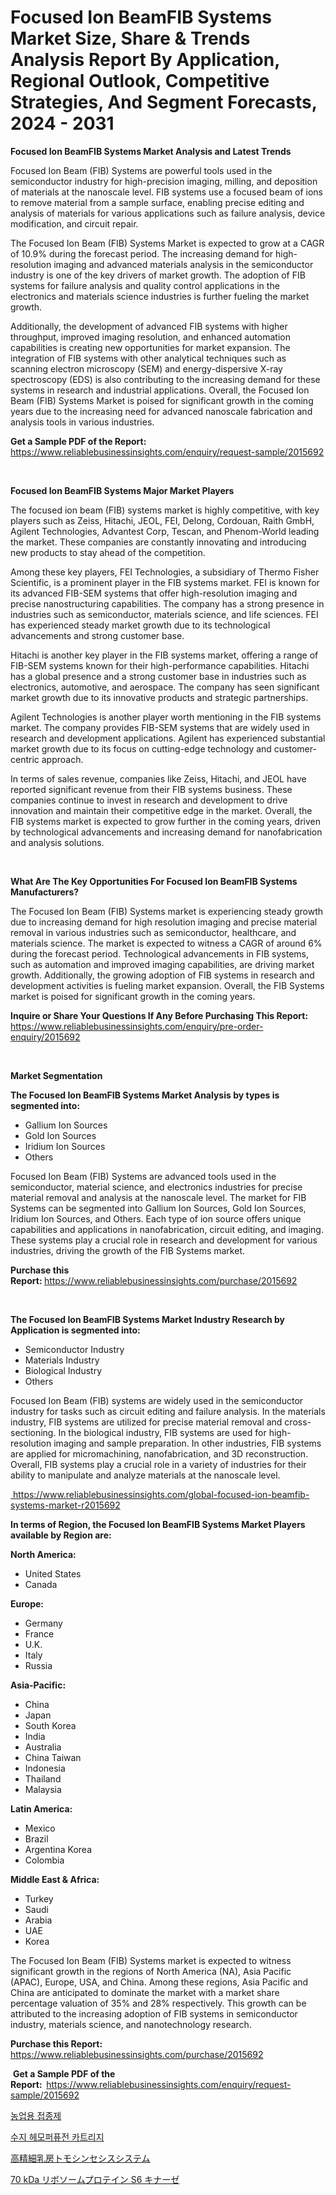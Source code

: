 <p><h1>Focused Ion BeamFIB Systems Market Size, Share & Trends Analysis Report By Application, Regional Outlook, Competitive Strategies, And Segment Forecasts, 2024 - 2031</h1></p><p><strong>Focused Ion BeamFIB Systems Market Analysis and Latest Trends</strong></p>
<p><p>Focused Ion Beam (FIB) Systems are powerful tools used in the semiconductor industry for high-precision imaging, milling, and deposition of materials at the nanoscale level. FIB systems use a focused beam of ions to remove material from a sample surface, enabling precise editing and analysis of materials for various applications such as failure analysis, device modification, and circuit repair.</p><p>The Focused Ion Beam (FIB) Systems Market is expected to grow at a CAGR of 10.9% during the forecast period. The increasing demand for high-resolution imaging and advanced materials analysis in the semiconductor industry is one of the key drivers of market growth. The adoption of FIB systems for failure analysis and quality control applications in the electronics and materials science industries is further fueling the market growth.</p><p>Additionally, the development of advanced FIB systems with higher throughput, improved imaging resolution, and enhanced automation capabilities is creating new opportunities for market expansion. The integration of FIB systems with other analytical techniques such as scanning electron microscopy (SEM) and energy-dispersive X-ray spectroscopy (EDS) is also contributing to the increasing demand for these systems in research and industrial applications. Overall, the Focused Ion Beam (FIB) Systems Market is poised for significant growth in the coming years due to the increasing need for advanced nanoscale fabrication and analysis tools in various industries.</p></p>
<p><strong>Get a Sample PDF of the Report:&nbsp;</strong> <a href="https://www.reliablebusinessinsights.com/enquiry/request-sample/2015692">https://www.reliablebusinessinsights.com/enquiry/request-sample/2015692</a></p>
<p>&nbsp;</p>
<p><strong>Focused Ion BeamFIB Systems Major Market Players</strong></p>
<p><p>The focused ion beam (FIB) systems market is highly competitive, with key players such as Zeiss, Hitachi, JEOL, FEI, Delong, Cordouan, Raith GmbH, Agilent Technologies, Advantest Corp, Tescan, and Phenom-World leading the market. These companies are constantly innovating and introducing new products to stay ahead of the competition.</p><p>Among these key players, FEI Technologies, a subsidiary of Thermo Fisher Scientific, is a prominent player in the FIB systems market. FEI is known for its advanced FIB-SEM systems that offer high-resolution imaging and precise nanostructuring capabilities. The company has a strong presence in industries such as semiconductor, materials science, and life sciences. FEI has experienced steady market growth due to its technological advancements and strong customer base.</p><p>Hitachi is another key player in the FIB systems market, offering a range of FIB-SEM systems known for their high-performance capabilities. Hitachi has a global presence and a strong customer base in industries such as electronics, automotive, and aerospace. The company has seen significant market growth due to its innovative products and strategic partnerships.</p><p>Agilent Technologies is another player worth mentioning in the FIB systems market. The company provides FIB-SEM systems that are widely used in research and development applications. Agilent has experienced substantial market growth due to its focus on cutting-edge technology and customer-centric approach.</p><p>In terms of sales revenue, companies like Zeiss, Hitachi, and JEOL have reported significant revenue from their FIB systems business. These companies continue to invest in research and development to drive innovation and maintain their competitive edge in the market. Overall, the FIB systems market is expected to grow further in the coming years, driven by technological advancements and increasing demand for nanofabrication and analysis solutions.</p></p>
<p>&nbsp;</p>
<p><strong>What Are The Key Opportunities For Focused Ion BeamFIB Systems Manufacturers?</strong></p>
<p><p>The Focused Ion Beam (FIB) Systems market is experiencing steady growth due to increasing demand for high resolution imaging and precise material removal in various industries such as semiconductor, healthcare, and materials science. The market is expected to witness a CAGR of around 6% during the forecast period. Technological advancements in FIB systems, such as automation and improved imaging capabilities, are driving market growth. Additionally, the growing adoption of FIB systems in research and development activities is fueling market expansion. Overall, the FIB Systems market is poised for significant growth in the coming years.</p></p>
<p><strong>Inquire or Share Your Questions If Any Before Purchasing This Report:</strong> <a href="https://www.reliablebusinessinsights.com/enquiry/pre-order-enquiry/2015692">https://www.reliablebusinessinsights.com/enquiry/pre-order-enquiry/2015692</a></p>
<p>&nbsp;</p>
<p><strong>Market Segmentation</strong></p>
<p><strong>The Focused Ion BeamFIB Systems Market Analysis by types is segmented into:</strong></p>
<p><ul><li>Gallium Ion Sources</li><li>Gold Ion Sources</li><li>Iridium Ion Sources</li><li>Others</li></ul></p>
<p><p>Focused Ion Beam (FIB) Systems are advanced tools used in the semiconductor, material science, and electronics industries for precise material removal and analysis at the nanoscale level. The market for FIB Systems can be segmented into Gallium Ion Sources, Gold Ion Sources, Iridium Ion Sources, and Others. Each type of ion source offers unique capabilities and applications in nanofabrication, circuit editing, and imaging. These systems play a crucial role in research and development for various industries, driving the growth of the FIB Systems market.</p></p>
<p><strong>Purchase this Report:&nbsp;</strong><a href="https://www.reliablebusinessinsights.com/purchase/2015692">https://www.reliablebusinessinsights.com/purchase/2015692</a></p>
<p>&nbsp;</p>
<p><strong>The Focused Ion BeamFIB Systems Market Industry Research by Application is segmented into:</strong></p>
<p><ul><li>Semiconductor Industry</li><li>Materials Industry</li><li>Biological Industry</li><li>Others</li></ul></p>
<p><p>Focused Ion Beam (FIB) systems are widely used in the semiconductor industry for tasks such as circuit editing and failure analysis. In the materials industry, FIB systems are utilized for precise material removal and cross-sectioning. In the biological industry, FIB systems are used for high-resolution imaging and sample preparation. In other industries, FIB systems are applied for micromachining, nanofabrication, and 3D reconstruction. Overall, FIB systems play a crucial role in a variety of industries for their ability to manipulate and analyze materials at the nanoscale level.</p></p>
<p><a href="https://www.reliablebusinessinsights.com/global-focused-ion-beamfib-systems-market-r2015692">&nbsp;https://www.reliablebusinessinsights.com/global-focused-ion-beamfib-systems-market-r2015692</a></p>
<p><strong>In terms of Region, the Focused Ion BeamFIB Systems Market Players available by Region are:</strong></p>
<p>
    <p> <strong> North America: </strong>
        <ul>
            <li>United States</li>
            <li>Canada</li>
        </ul>
        </p> 
    <p> <strong> Europe: </strong>
        <ul>
            <li>Germany</li>
            <li>France</li>
            <li>U.K.</li>
            <li>Italy</li>
            <li>Russia</li>
        </ul>
        </p> 
    <p> <strong> Asia-Pacific: </strong>
        <ul>
            <li>China</li>
            <li>Japan</li>
            <li>South Korea</li>
            <li>India</li>
            <li>Australia</li>
            <li>China Taiwan</li>
            <li>Indonesia</li>
            <li>Thailand</li>
            <li>Malaysia</li>
        </ul>
        </p> 
    <p> <strong> Latin America: </strong>
        <ul>
            <li>Mexico</li>
            <li>Brazil</li>
            <li>Argentina Korea</li>
            <li>Colombia</li>
        </ul>
        </p> 
    <p> <strong> Middle East & Africa: </strong>
        <ul>
            <li>Turkey</li>
            <li>Saudi</li>
            <li>Arabia</li>
            <li>UAE</li>
            <li>Korea</li>
        </ul>
    </p>
    </p>
<p><p>The Focused Ion Beam (FIB) Systems market is expected to witness significant growth in the regions of North America (NA), Asia Pacific (APAC), Europe, USA, and China. Among these regions, Asia Pacific and China are anticipated to dominate the market with a market share percentage valuation of 35% and 28% respectively. This growth can be attributed to the increasing adoption of FIB systems in semiconductor industry, materials science, and nanotechnology research.</p></p>
<p><strong>Purchase this Report: </strong><a href="https://www.reliablebusinessinsights.com/purchase/2015692">https://www.reliablebusinessinsights.com/purchase/2015692</a></p>
<p>&nbsp;<strong>Get a Sample PDF of the Report:&nbsp;&nbsp;</strong><a href="https://www.reliablebusinessinsights.com/enquiry/request-sample/2015692">https://www.reliablebusinessinsights.com/enquiry/request-sample/2015692</a></p>
<p><strong></strong></p>
<p><p><a href="https://medium.com/@kellylyncyh543964/%EA%B8%80%EB%A1%9C%EB%B2%8C-%EB%86%8D%EC%97%85-%EC%A0%91%EC%A2%85%EC%A0%9C-%EC%8B%9C%EC%9E%A5%EC%9D%80-2024%EB%85%84%EB%B6%80%ED%84%B0-2031%EB%85%84%EA%B9%8C%EC%A7%80-%EA%B8%B0%EA%B0%84%EC%97%90-%EC%9D%98-cagr%EB%A1%9C-%EC%84%B1%EC%9E%A5%ED%95%A0-%EA%B2%83%EC%9C%BC%EB%A1%9C-%EC%98%88%EC%B8%A1%EB%90%A9%EB%8B%88%EB%8B%A4-709f5bd8872a">농업용 접종제</a></p><p><a href="https://medium.com/@indahsengkuni_11937/%EC%88%98%EC%A7%80-%ED%97%A4%EB%AA%A8-%ED%8D%BC%ED%93%A8%EC%A0%84-%EC%B9%B4%ED%8A%B8%EB%A6%AC%EC%A7%80-%EC%8B%9C%EC%9E%A5%EC%9D%98-%EC%8B%A0%ED%9D%A5-%ED%8A%B8%EB%A0%8C%EB%93%9C%EC%99%80-2024%EB%85%84%EC%97%90%EC%84%9C-2031%EB%85%84%EA%B9%8C%EC%A7%80%EC%9D%98-%EB%AF%B8%EB%9E%98-%EC%A0%84%EB%A7%9D-5a24bf5e1dcb">수지 헤모퍼퓨전 카트리지</a></p><p><a href="https://medium.com/@sramseychery20/%E6%AC%A1%E3%81%AE%E6%96%87%E7%AB%A0%E3%82%92%E6%97%A5%E6%9C%AC%E8%AA%9E%E3%81%AB%E7%BF%BB%E8%A8%B3%E3%81%97%E3%81%BE%E3%81%99-%E8%A3%BD%E5%93%81%E3%82%BF%E3%82%A4%E3%83%97-%E3%82%A2%E3%83%97%E3%83%AA%E3%82%B1%E3%83%BC%E3%82%B7%E3%83%A7%E3%83%B3-%E5%9C%B0%E5%9F%9F%E5%88%A5%E3%81%AE%E3%82%B0%E3%83%AD%E3%83%BC%E3%83%90%E3%83%AB%E9%AB%98%E7%B2%BE%E7%B4%B0%E5%BA%A6%E4%B9%B3%E6%88%BF%E3%83%88%E3%83%A2%E3%82%B7%E3%83%B3%E3%82%BB%E3%82%B7%E3%82%B9%E3%82%B7%E3%82%B9%E3%83%86%E3%83%A0%E5%B8%82%E5%A0%B4%E3%81%AE%E3%82%B5%E3%82%A4%E3%82%BA%E3%81%A8%E3%82%B7%E3%82%A7%E3%82%A2%E5%88%86%E6%9E%90-%E4%BA%88%E6%B8%AC-2024%E5%B9%B4-2031%E5%B9%B4-e6b188470ead">高精細乳房トモシンセシスシステム</a></p><p><a href="https://medium.com/@kelsitorphy644/2024%E5%B9%B4%E3%81%8B%E3%82%892031%E5%B9%B4%E3%81%BE%E3%81%A7%E3%81%AE%E9%96%93%E3%81%AB-%E3%81%AEcagr%E3%81%A7%E6%8B%A1%E5%A4%A7%E3%81%97%E3%81%A6%E3%81%84%E3%82%8B70-kda%E3%83%AA%E3%83%9C%E3%82%BD%E3%83%BC%E3%83%A0%E8%9B%8B%E7%99%BD%E8%B3%AAs6%E3%82%AD%E3%83%8A%E3%83%BC%E3%82%BC%E5%B8%82%E5%A0%B4%E3%81%AE%E8%A6%8F%E6%A8%A1%E3%81%AB%E5%AF%BE%E3%81%99%E3%82%8B%E6%B4%9E%E5%AF%9F-688ddd0b5a3e">70 kDa リボソームプロテイン S6 キナーゼ</a></p></p>